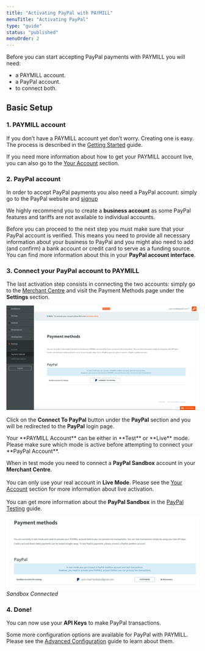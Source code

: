 ```yaml
---
title: "Activating PayPal with PAYMILL"
menuTitle: "Activating PayPal"
type: "guide"
status: "published"
menuOrder: 2
---
```


Before you can start accepting PayPal payments with PAYMILL you will need:

- a PAYMILL account.
- a PayPal account.
- to connect both.

## Basic Setup

### 1. PAYMILL account

If you don’t have a PAYMILL account yet don’t worry. Creating one is easy. The process is described in the [Getting Started](/guides/introduction/getting-started) guide.

If you need more information about how to get your PAYMILL account live, you can also go to the [Your Account](/guides/introduction/your-account) section.

### 2. PayPal account

In order to accept PayPal payments you also need a PayPal account: simply go to the PayPal website and <a href="https://www.paypal.com/webapps/mpp/product-selection" target="_blank">signup</a>

We highly recommend you to create a **business account** as some PayPal features and tariffs are not available to individual accounts.

Before you can proceed to the next step you must make sure that your PayPal account is verified. This means you need to provide all necessary information about your business to PayPal and you might also need to add (and confirm) a bank account or credit card to serve as a funding source. You can find more information about this in your **PayPal account interface**.

### 3. Connect your PayPal account to PAYMILL

The last activation step consists in connecting the two accounts:
simply go to the [Merchant Centre](http://app.paymill.com) and visit the Payment Methods page under the **Settings** section.

![PayPal Activation 1](/guides/images/PayPal-activation-1.png)

Click on the **Connect To PayPal** button under the **PayPal** section and you will be redirected to the **PayPal** login page.

<p class="important">
Your **PAYMILL Account** can be either in **Test** or **Live** mode. Please make sure which mode is active before attempting to connect your **PayPal Account**.

When in test mode you need to connect a **PayPal Sandbox** account in your **Merchant Centre**.
<br><br>
You can only use your real account in **Live Mode**.
Please see the [Your Account](/guides/introduction/your-account) section for more information about live activation.
<br><br>
You can get more information about the **PayPal Sandbox** in the [PayPal Testing](/guides/paypal/testing-with-paypal-sandbox) guide.
</p>

![PayPalActivation2](/guides/images/PayPal-activation-2.png)
*Sandbox Connected*

### 4. Done!

You can now use your **API Keys** to make PayPal transactions.

Some more configuration options are available for PayPal with PAYMILL. Please see the [Advanced Configuration](/guides/paypal/advanced-configuration) guide to learn about them.
